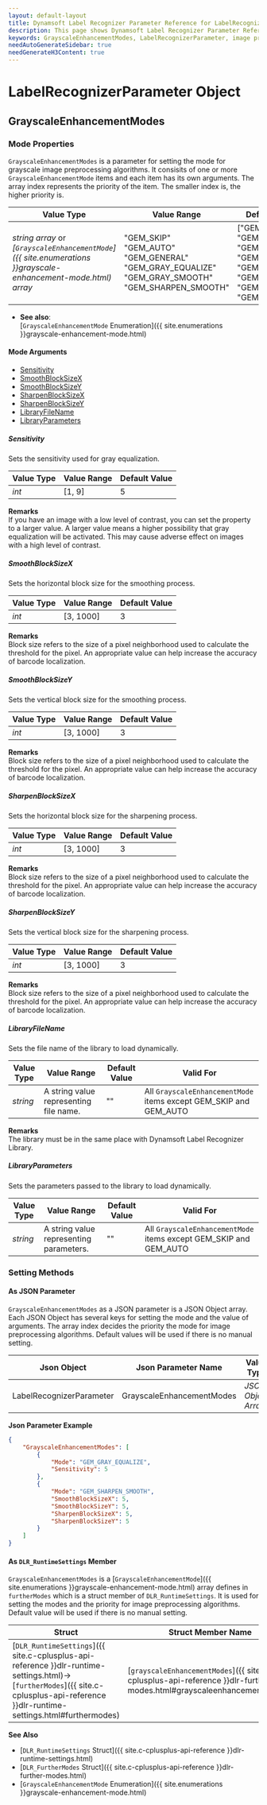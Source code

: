 ```yaml
---
layout: default-layout
title: Dynamsoft Label Recognizer Parameter Reference for LabelRecognizerParameter Object - GrayscaleEnhancementModes
description: This page shows Dynamsoft Label Recognizer Parameter Reference for LabelRecognizerParameter Object - GrayscaleEnhancementModes.
keywords: GrayscaleEnhancementModes, LabelRecognizerParameter, image process control parameters, parameter reference, parameter
needAutoGenerateSidebar: true
needGenerateH3Content: true
---
```


# LabelRecognizerParameter Object

## GrayscaleEnhancementModes  

### Mode Properties
`GrayscaleEnhancementModes` is a parameter for setting the mode for grayscale image preprocessing algorithms. It consisits of one or more `GrayscaleEnhancementMode` items and each item has its own arguments. The array index represents the priority of the item. The smaller index is, the higher priority is.

| Value Type | Value Range | Default Value |
| ---------- | ----------- | ------------- |
| *string array* or *[`GrayscaleEnhancementMode`]({{ site.enumerations }}grayscale-enhancement-mode.html) array* | "GEM_SKIP"<br>"GEM_AUTO"<br>"GEM_GENERAL"<br>"GEM_GRAY_EQUALIZE"<br>"GEM_GRAY_SMOOTH"<br>"GEM_SHARPEN_SMOOTH" | ["GEM_GENERAL", "GEM_SKIP", "GEM_SKIP", "GEM_SKIP", "GEM_SKIP", "GEM_SKIP", "GEM_SKIP", "GEM_SKIP"] |

- **See also**:   
    [`GrayscaleEnhancementMode` Enumeration]({{ site.enumerations }}grayscale-enhancement-mode.html)
    
#### Mode Arguments
- [Sensitivity](#sensitivity)
- [SmoothBlockSizeX](#smoothblocksizex)
- [SmoothBlockSizeY](#smoothblocksizey)
- [SharpenBlockSizeX](#sharpenblocksizex)
- [SharpenBlockSizeY](#sharpenblocksizey)
- [LibraryFileName](#libraryfilename)
- [LibraryParameters](#libraryparameters)
 
##### Sensitivity 
Sets the sensitivity used for gray equalization.

| Value Type | Value Range | Default Value | 
| ---------- | ----------- | ------------- |
| *int* | [1, 9] | 5 |         

**Remarks**   
  If you have an image with a low level of contrast, you can set the property to a larger value. A larger value means a higher possibility that gray equalization will be activated. This may cause adverse effect on images with a high level of contrast.  


##### SmoothBlockSizeX 
Sets the horizontal block size for the smoothing process.

| Value Type | Value Range | Default Value | 
| ---------- | ----------- | ------------- |
| *int* | [3, 1000] | 3 |         

**Remarks**   
  Block size refers to the size of a pixel neighborhood used to calculate the threshold for the pixel. An appropriate value can help increase the accuracy of barcode localization.


##### SmoothBlockSizeY 
Sets the vertical block size for the smoothing process.

| Value Type | Value Range | Default Value |
| ---------- | ----------- | ------------- |
| *int* | [3, 1000] | 3 |         

**Remarks**   
  Block size refers to the size of a pixel neighborhood used to calculate the threshold for the pixel. An appropriate value can help increase the accuracy of barcode localization.  
  

##### SharpenBlockSizeX 
Sets the horizontal block size for the sharpening process.

| Value Type | Value Range | Default Value | 
| ---------- | ----------- | ------------- |
| *int* | [3, 1000] | 3 |         

**Remarks**   
  Block size refers to the size of a pixel neighborhood used to calculate the threshold for the pixel. An appropriate value can help increase the accuracy of barcode localization.


##### SharpenBlockSizeY 
Sets the vertical block size for the sharpening process.

| Value Type | Value Range | Default Value | 
| ---------- | ----------- | ------------- |
| *int* | [3, 1000] | 3 |         

**Remarks**   
  Block size refers to the size of a pixel neighborhood used to calculate the threshold for the pixel. An appropriate value can help increase the accuracy of barcode localization.
      


##### LibraryFileName 
Sets the file name of the library to load dynamically.

| Value Type | Value Range | Default Value | Valid For | 
| ---------- | ----------- | ------------- | ----------- |
| *string* | A string value representing file name. | "" | All `GrayscaleEnhancementMode` items except GEM_SKIP and GEM_AUTO |         


**Remarks**   
  The library must be in the same place with Dynamsoft Label Recognizer Library.


##### LibraryParameters 
Sets the parameters passed to the library to load dynamically.

| Value Type | Value Range | Default Value | Valid For | 
| ---------- | ----------- | ------------- | ----------- |
| *string* | A string value representing parameters. | "" | All `GrayscaleEnhancementMode` items except GEM_SKIP and GEM_AUTO |         


### Setting Methods

#### As JSON Parameter
`GrayscaleEnhancementModes` as a JSON parameter is a JSON Object array. Each JSON Object has several keys for setting the mode and the value of arguments. The array index decides the priority the mode for image preprocessing algorithms.
Default values will be used if there is no manual setting.   


| Json Object |	Json Parameter Name | Value Type |
| ----------- | ------------------- | ---------- |
| LabelRecognizerParameter | GrayscaleEnhancementModes | *JSON Object Array* | 

**Json Parameter Example**   
```json
{
    "GrayscaleEnhancementModes": [
        {
            "Mode": "GEM_GRAY_EQUALIZE",
            "Sensitivity": 5
        },
        {
            "Mode": "GEM_SHARPEN_SMOOTH",
            "SmoothBlockSizeX": 5,
            "SmoothBlockSizeY": 5,
            "SharpenBlockSizeX": 5,
            "SharpenBlockSizeY": 5
        }
    ]
}
```


#### As `DLR_RuntimeSettings` Member
`GrayscaleEnhancementModes` is a [`GrayscaleEnhancementMode`]({{ site.enumerations }}grayscale-enhancement-mode.html) array defines in `furtherModes` which is a struct member of `DLR_RuntimeSettings`. It is used for setting the modes and the priority for image preprocessing algorithms. Default value will be used if there is no manual setting.

| Struct |	Struct Member Name | Value Type |
| ------ | ------------------ | ---------- |
| [`DLR_RuntimeSettings`]({{ site.c-cplusplus-api-reference }}dlr-runtime-settings.html)->[`furtherModes`]({{ site.c-cplusplus-api-reference }}dlr-runtime-settings.html#furthermodes) | [`grayscaleEnhancementModes`]({{ site.c-cplusplus-api-reference }}dlr-further-modes.html#grayscaleenhancementmodes) | [`GrayscaleEnhancementMode`]({{ site.enumerations }}grayscale-enhancement-mode.html)[8] |

**See Also**    
- [`DLR_RuntimeSettings` Struct]({{ site.c-cplusplus-api-reference }}dlr-runtime-settings.html)
- [`DLR_FurtherModes` Struct]({{ site.c-cplusplus-api-reference }}dlr-further-modes.html)
- [`GrayscaleEnhancementMode` Enumeration]({{ site.enumerations }}grayscale-enhancement-mode.html)
